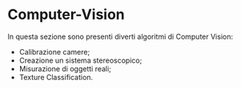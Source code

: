 # Computer-Vision


In questa sezione sono presenti diverti algoritmi di Computer Vision: 

  - Calibrazione camere;
  - Creazione un sistema stereoscopico;
  - Misurazione di oggetti reali;
  - Texture Classification.
